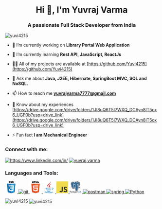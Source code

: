 <h1 align="center">Hi 👋, I'm Yuvraj Varma</h1>
<h3 align="center">A passionate Full Stack Developer from India</h3>

<p align="left"> <img src="https://komarev.com/ghpvc/?username=yuvi4215&label=Profile%20views&color=0e75b6&style=flat" alt="yuvi4215" /> </p>

- 🔭 I’m currently working on **Library Portal Web Application**

- 🌱 I’m currently learning **Rest API, JavaScript, ReactJs**

- 👨‍💻 All of my projects are available at [https://github.com/Yuvi4215](https://github.com/Yuvi4215)

- 💬 Ask me about **Java, J2EE, Hibernate, SpringBoot MVC, SQL and NoSQL.**

- 📫 How to reach me **yuvrajvarma7777@gmail.com**

- 📄 Know about my experiences [https://drive.google.com/drive/folders/1JI8uQ6T5I7WXQ_DCAyn8lT5ox6_UGF0b?usp=drive_link](https://drive.google.com/drive/folders/1JI8uQ6T5I7WXQ_DCAyn8lT5ox6_UGF0b?usp=drive_link)

- ⚡ Fun fact **I am Mechanical Engineer**

<h3 align="left">Connect with me:</h3>
<p align="left">
<a href="https://www.linkedin.com/in/yuvraj-varma-915830305/" target="blank"><img align="center" src="https://raw.githubusercontent.com/rahuldkjain/github-profile-readme-generator/master/src/images/icons/Social/linked-in-alt.svg" alt="https://www.linkedin.com/in/" height="30" width="40" /></a>
<a href="https://instagram.com/" target="blank"><img align="center" src="https://raw.githubusercontent.com/rahuldkjain/github-profile-readme-generator/master/src/images/icons/Social/instagram.svg" alt="yuvraj.varma" height="30" width="40" /></a>
</p>

<h3 align="left">Languages and Tools:</h3>
<p align="left"> <a href="https://www.w3schools.com/css/" target="_blank" rel="noreferrer"> <img src="https://raw.githubusercontent.com/devicons/devicon/master/icons/css3/css3-original-wordmark.svg" alt="css3" width="40" height="40"/> </a> <a href="https://git-scm.com/" target="_blank" rel="noreferrer"> <img src="https://www.vectorlogo.zone/logos/git-scm/git-scm-icon.svg" alt="git" width="40" height="40"/> </a> <a href="https://www.w3.org/html/" target="_blank" rel="noreferrer"> <img src="https://raw.githubusercontent.com/devicons/devicon/master/icons/html5/html5-original-wordmark.svg" alt="html5" width="40" height="40"/> </a> <a href="https://www.java.com" target="_blank" rel="noreferrer"> <img src="https://raw.githubusercontent.com/devicons/devicon/master/icons/java/java-original.svg" alt="java" width="40" height="40"/> </a> <a href="https://developer.mozilla.org/en-US/docs/Web/JavaScript" target="_blank" rel="noreferrer"> <img src="https://raw.githubusercontent.com/devicons/devicon/master/icons/javascript/javascript-original.svg" alt="javascript" width="40" height="40"/> </a> <a href="https://www.postgresql.org" target="_blank" rel="noreferrer"> <img src="https://raw.githubusercontent.com/devicons/devicon/master/icons/postgresql/postgresql-original-wordmark.svg" alt="postgresql" width="40" height="40"/> </a> <a href="https://postman.com" target="_blank" rel="noreferrer"> <img src="https://www.vectorlogo.zone/logos/getpostman/getpostman-icon.svg" alt="postman" width="40" height="40"/> </a> <a href="https://spring.io/" target="_blank" rel="noreferrer"> <img src="https://www.vectorlogo.zone/logos/springio/springio-icon.svg" alt="spring" width="40" height="40"/> </a> <a href="https://www.python.org/" target="_blank" rel="noreferrer"> <img src="https://www.vectorlogo.zone/logos/python/python-icon.svg" alt="Python" width="40" height="40"/> </a> </p>

<p><img align="left" src="https://github-readme-stats.vercel.app/api/top-langs?username=yuvi4215&show_icons=true&locale=en&layout=compact" alt="yuvi4215" /></p>

<p>&nbsp;<img align="center" src="https://github-readme-stats.vercel.app/api?username=yuvi4215&show_icons=true&locale=en" alt="yuvi4215" /></p>
